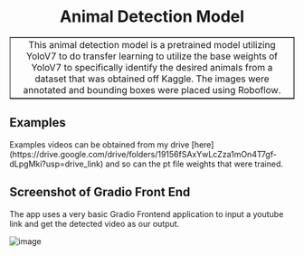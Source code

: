 <h1 align= "Center">Animal Detection Model
</h1>

<table border = "1">
    <tr>
        <td align="center">
        This animal detection model is a pretrained model utilizing YoloV7 to do transfer learning to utilize the base weights of YoloV7 to specifically identify the desired animals from a dataset that was obtained off Kaggle. The images were annotated and bounding boxes were placed using Roboflow.
        </td>
    </tr>
</table>

<h2> Examples </h2>
Examples videos can be obtained from my drive [here](https://drive.google.com/drive/folders/19156fSAxYwLcZza1mOn4T7gf-dLpgMki?usp=drive_link) and so can the pt file weights that were trained.

<h2> Screenshot of Gradio Front End </h2>
The app uses a very basic Gradio Frontend application to input a youtube link and get the detected video as our output.

![image](https://github.com/JustinAEgg/AnimalDetection/assets/116119742/31070616-5339-448e-8265-0d929a7845ad)
